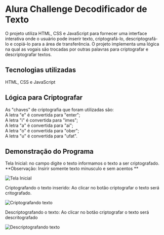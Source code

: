 # Alura Challenge Decodificador de Texto 
O projeto utiliza HTML, CSS e JavaScript para fornecer uma interface interativa onde o usuário pode inserir texto, criptografá-lo, descriptografá-lo e copiá-lo para a área de transferência. O projeto implementa uma lógica na qual as vogais são trocadas por outras palavras para criptografar e descriptografar textos.

## Tecnologias utilizadas
HTML, CSS e JavaScript

## Lógica para Criptografar
As "chaves" de criptografia que foram utilizadas são: <br>
A letra "e" é convertida para "enter";<br>
A letra "i" é convertida para "imes";<br>
A letra "a" é convertida para "ai";<br>
A letra "o" é convertida para "ober";<br>
A letra "u" é convertida para "ufat".<br>


## Demonstração do Programa

Tela Inicial: no campo digite o texto informamos o texto a ser criptografado.
**Observação: Insirir somente texto minusculo e sem acentos ** 

![Tela Inicial](https://github.com/user-attachments/assets/f31372bd-59aa-4378-ab47-9023b8a96831)

Criptografando o texto inserido: Ao clicar no botão criptografar o texto será critografado.

![Criptografando texto](https://github.com/user-attachments/assets/852939ba-afca-4475-bed4-35c20b163f91)

Descriptografando o texto:  Ao clicar no botão criptografar o texto será descritografado

![Descriptografando texto](https://github.com/user-attachments/assets/59a662a4-73cf-4772-96ed-e16ed426eccd)
